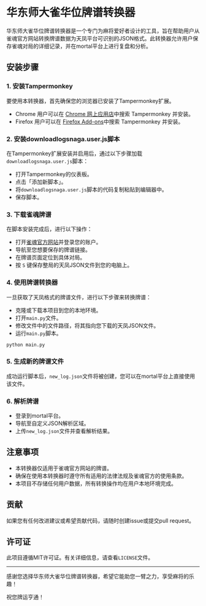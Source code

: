# 华东师大雀华位牌谱转换器

华东师大雀华位牌谱转换器是一个专门为麻将爱好者设计的工具，旨在帮助用户从雀魂官方网站转换牌谱数据为天凤平台可识别的JSON格式。此转换器允许用户保存雀魂对局的详细记录，并在mortal平台上进行复盘和分析。

## 安装步骤

### 1. 安装Tampermonkey

要使用本转换器，首先确保您的浏览器已安装了Tampermonkey扩展。

- Chrome 用户可以在 [Chrome 网上应用店](https://chrome.google.com/webstore/category/extensions)中搜索 Tampermonkey 并安装。
- Firefox 用户可以在 [Firefox Add-ons](https://addons.mozilla.org/)中搜索 Tampermonkey 并安装。

### 2. 安装downloadlogsnaga.user.js脚本

在Tampermonkey扩展安装并启用后，通过以下步骤加载`downloadlogsnaga.user.js`脚本：

- 打开Tampermonkey的仪表板。
- 点击「添加新脚本」。
- 将`downloadlogsnaga.user.js`脚本的代码复制粘贴到编辑器中。
- 保存脚本。

### 3. 下载雀魂牌谱

在脚本安装完成后，进行以下操作：

- 打开[雀魂官方网站](https://mahjongsoul.game.yo-star.com/)并登录您的账户。
- 导航至您想要保存的牌谱链接。
- 在牌谱页面定位到具体对局。
- 按 `S` 键保存整局的天凤JSON文件到您的电脑上。

### 4. 使用牌谱转换器

一旦获取了天凤格式的牌谱文件，进行以下步骤来转换牌谱：

- 克隆或下载本项目到您的本地环境。
- 打开`main.py`文件。
- 修改文件中的文件路径，将其指向您下载的天凤JSON文件。
- 运行`main.py`脚本。

```bash
python main.py
```

### 5. 生成新的牌谱文件

成功运行脚本后，`new_log.json`文件将被创建，您可以在mortal平台上直接使用该文件。

### 6. 解析牌谱

- 登录到mortal平台。
- 导航至自定义JSON解析区域。
- 上传`new_log.json`文件并查看解析结果。

## 注意事项

- 本转换器仅适用于雀魂官方网站的牌谱。
- 确保在使用本转换器时遵守所有适用的法律法规及雀魂官方的使用条款。
- 本项目不存储任何用户数据，所有转换操作均在用户本地环境完成。

## 贡献

如果您有任何改进建议或希望贡献代码，请随时创建issue或提交pull request。

## 许可证

此项目遵循MIT许可证。有关详细信息，请查看`LICENSE`文件。

---

感谢您选择华东师大雀华位牌谱转换器，希望它能助您一臂之力，享受麻将的乐趣！

祝您牌运亨通！
